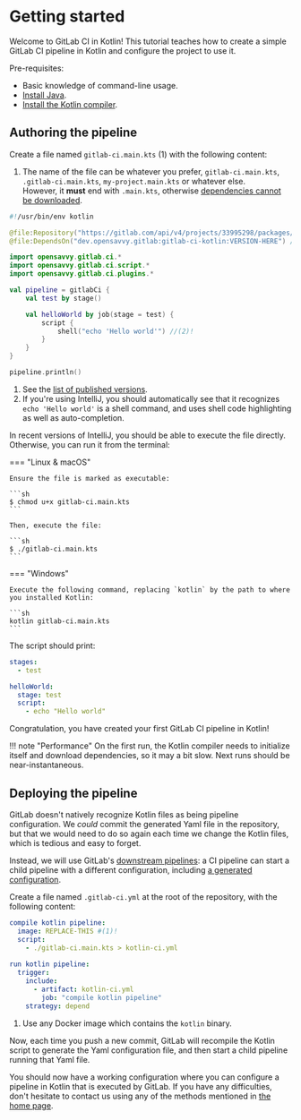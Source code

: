 # Getting started

Welcome to GitLab CI in Kotlin! This tutorial teaches how to create a simple GitLab CI pipeline in Kotlin and configure the project to use it.

Pre-requisites:

- Basic knowledge of command-line usage.
- [Install Java](https://www.java.com/en/download/help/download_options.html).
- [Install the Kotlin compiler](https://kotlinlang.org/docs/command-line.html).

## Authoring the pipeline

<div class="annotate" markdown>

Create a file named `gitlab-ci.main.kts` (1) with the following content:

</div>

1. The name of the file can be whatever you prefer, `gitlab-ci.main.kts`, `.gitlab-ci.main.kts`, `my-project.main.kts` or whatever else.<br/>
   However, it **must** end with `.main.kts`, otherwise [dependencies cannot be downloaded](https://github.com/Kotlin/kotlin-script-examples/blob/master/jvm/main-kts/MainKts.md).

```kotlin
#!/usr/bin/env kotlin

@file:Repository("https://gitlab.com/api/v4/projects/33995298/packages/maven")
@file:DependsOn("dev.opensavvy.gitlab:gitlab-ci-kotlin:VERSION-HERE") //(1)!

import opensavvy.gitlab.ci.*
import opensavvy.gitlab.ci.script.*
import opensavvy.gitlab.ci.plugins.*

val pipeline = gitlabCi {
	val test by stage()

	val helloWorld by job(stage = test) {
		script {
			shell("echo 'Hello world'") //(2)!
		}
	}
}

pipeline.println()
```

1. See the [list of published versions](https://gitlab.com/opensavvy/automation/gitlab-ci.kt/-/releases).
2. If you're using IntelliJ, you should automatically see that it recognizes `echo 'Hello world'` is a shell command, and uses shell code highlighting as well as auto-completion.

In recent versions of IntelliJ, you should be able to execute the file directly. Otherwise, you can run it from the terminal:

=== "Linux & macOS"

    Ensure the file is marked as executable:

    ```sh
    $ chmod u+x gitlab-ci.main.kts
    ```

    Then, execute the file:

    ```sh
    $ ./gitlab-ci.main.kts
    ```

=== "Windows"

    Execute the following command, replacing `kotlin` by the path to where you installed Kotlin:

    ```sh
    kotlin gitlab-ci.main.kts
    ```

The script should print:
```yaml
stages:
  - test

helloWorld:
  stage: test
  script:
    - echo "Hello world"
```

Congratulation, you have created your first GitLab CI pipeline in Kotlin!

!!! note "Performance"
    On the first run, the Kotlin compiler needs to initialize itself and download dependencies, so it may a bit slow. Next runs should be near-instantaneous.

## Deploying the pipeline

GitLab doesn't natively recognize Kotlin files as being pipeline configuration. We _could_ commit the generated Yaml file in the repository, but that we would need to do so again each time we change the Kotlin files, which is tedious and easy to forget.

Instead, we will use GitLab's [downstream pipelines](https://docs.gitlab.com/ee/ci/pipelines/downstream_pipelines.html): a CI pipeline can start a child pipeline with a different configuration, including [a generated configuration](https://docs.gitlab.com/ee/ci/pipelines/downstream_pipelines.html#dynamic-child-pipelines).

Create a file named `.gitlab-ci.yml` at the root of the repository, with the following content:
```yaml
compile kotlin pipeline:
  image: REPLACE-THIS #(1)!
  script:
    - ./gitlab-ci.main.kts > kotlin-ci.yml
  
run kotlin pipeline:
  trigger:
    include:
      - artifact: kotlin-ci.yml
        job: "compile kotlin pipeline"
    strategy: depend
```

1. Use any Docker image which contains the `kotlin` binary.

Now, each time you push a new commit, GitLab will recompile the Kotlin script to generate the Yaml configuration file, and then start a child pipeline running that Yaml file.

You should now have a working configuration where you can configure a pipeline in Kotlin that is executed by GitLab.
If you have any difficulties, don't hesitate to contact us using any of the methods mentioned in [the home page](../index.md).
